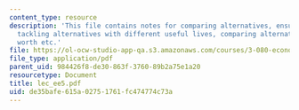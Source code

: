 ```yaml
---
content_type: resource
description: 'This file contains notes for comparing alternatives, ensuring comparability,
  tackling alternatives with different useful lives, comparing alternatives: equivalent
  worth etc.'
file: https://ol-ocw-studio-app-qa.s3.amazonaws.com/courses/3-080-economic-environmental-issues-in-materials-selection-fall-2005/de35bafe615a02751761fc474774c73a_lec_ee5.pdf
file_type: application/pdf
parent_uid: 984426f8-de30-863f-3760-89b2a75e1a20
resourcetype: Document
title: lec_ee5.pdf
uid: de35bafe-615a-0275-1761-fc474774c73a
---
```


